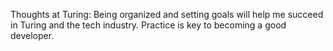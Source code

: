 Thoughts at Turing:
Being organized and setting goals will help me succeed in Turing and the tech industry.
Practice is key to becoming a good developer. 
